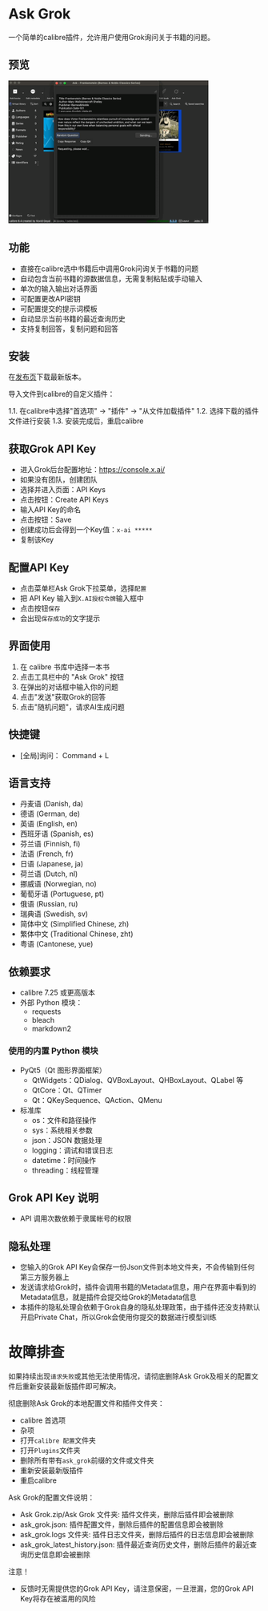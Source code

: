 # Ask Grok

一个简单的calibre插件，允许用户使用Grok询问关于书籍的问题。

## 预览

<img src="https://github.com/sheldonrrr/ask_grok/blob/main/ask_grok_gif_preview.gif" width="400">

## 功能

- 直接在calibre选中书籍后中调用Grok问询关于书籍的问题
- 自动包含当前书籍的源数据信息，无需复制粘贴或手动输入
- 单次的输入输出对话界面
- 可配置更改API密钥
- 可配置提交的提示词模板
- 自动显示当前书籍的最近查询历史
- 支持复制回答，复制问题和回答

## 安装

在[发布页](https://github.com/sheldonrrr/ask_grok/releases)下载最新版本。

导入文件到calibre的自定义插件：

1.1. 在calibre中选择"首选项" -> "插件" -> "从文件加载插件"
1.2. 选择下载的插件文件进行安装
1.3. 安装完成后，重启calibre

## 获取Grok API Key

  - 进入Grok后台配置地址：https://console.x.ai/
  - 如果没有团队，创建团队
  - 选择并进入页面：API Keys
  - 点击按钮：Create API Keys
  - 输入API Key的命名
  - 点击按钮：Save
  - 创建成功后会得到一个Key值：`x-ai *****`
  - 复制该Key

## 配置API Key

  - 点击菜单栏Ask Grok下拉菜单，选择`配置`
  - 把 API Key 输入到`X.AI授权令牌`输入框中
  - 点击按钮`保存`
  - 会出现`保存成功`的文字提示

## 界面使用

1. 在 calibre 书库中选择一本书
2. 点击工具栏中的 "Ask Grok" 按钮
3. 在弹出的对话框中输入你的问题
4. 点击"发送"获取Grok的回答
5. 点击"随机问题"，请求AI生成问题

## 快捷键
- [全局]询问： Command + L

## 语言支持
- 丹麦语 (Danish, da)
- 德语 (German, de)
- 英语 (English, en)
- 西班牙语 (Spanish, es)
- 芬兰语 (Finnish, fi)
- 法语 (French, fr)
- 日语 (Japanese, ja)
- 荷兰语 (Dutch, nl)
- 挪威语 (Norwegian, no)
- 葡萄牙语 (Portuguese, pt)
- 俄语 (Russian, ru)
- 瑞典语 (Swedish, sv)
- 简体中文 (Simplified Chinese, zh)
- 繁体中文 (Traditional Chinese, zht)
- 粤语 (Cantonese, yue)

## 依赖要求

- calibre 7.25 或更高版本
- 外部 Python 模块：
  - requests
  - bleach
  - markdown2

### 使用的内置 Python 模块
- PyQt5（Qt 图形界面框架）
  - QtWidgets：QDialog、QVBoxLayout、QHBoxLayout、QLabel 等
  - QtCore：Qt、QTimer
  - Qt：QKeySequence、QAction、QMenu
- 标准库
  - os：文件和路径操作
  - sys：系统相关参数
  - json：JSON 数据处理
  - logging：调试和错误日志
  - datetime：时间操作
  - threading：线程管理

## Grok API Key 说明

- API 调用次数依赖于隶属帐号的权限

## 隐私处理

- 您输入的Grok API Key会保存一份Json文件到本地文件夹，不会传输到任何第三方服务器上
- 发送请求给Grok时，插件会调用书籍的Metadata信息，用户在界面中看到的Metadata信息，就是插件会提交给Grok的Metadata信息
- 本插件的隐私处理会依赖于Grok自身的隐私处理政策，由于插件还没支持默认开启Private Chat，所以Grok会使用你提交的数据进行模型训练

# 故障排查

如果持续出现`请求失败`或其他无法使用情况，请彻底删除Ask Grok及相关的配置文件后重新安装最新版插件即可解决。

彻底删除Ask Grok的本地配置文件和插件文件夹：
- calibre 首选项
- 杂项
- 打开`calibre 配置`文件夹
- 打开`Plugins`文件夹
- 删除所有带有`ask_grok`前缀的文件或文件夹
- 重新安装最新版插件
- 重启calibre

Ask Grok的配置文件说明：
- Ask Grok.zip/Ask Grok 文件夹: 插件文件夹，删除后插件即会被删除
- ask_grok.json: 插件配置文件，删除后插件的配置信息即会被删除
- ask_grok.logs 文件夹: 插件日志文件夹，删除后插件的日志信息即会被删除
- ask_grok_latest_history.json: 插件最近查询历史文件，删除后插件的最近查询历史信息即会被删除

注意！
- 反馈时无需提供您的Grok API Key，请注意保密，一旦泄漏，您的Grok API Key将存在被滥用的风险